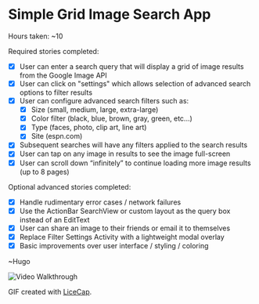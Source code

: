 # Simple Grid Image Search App

Hours taken: ~10

Required stories completed:
* [x] User can enter a search query that will display a grid of image results from the Google Image API
* [x] User can click on "settings" which allows selection of advanced search options to filter results
* [x] User can configure advanced search filters such as:
  * [x] Size (small, medium, large, extra-large)
  * [x] Color filter (black, blue, brown, gray, green, etc...)
  * [x] Type (faces, photo, clip art, line art)
  * [x] Site (espn.com)
* [x] Subsequent searches will have any filters applied to the search results
* [x] User can tap on any image in results to see the image full-screen
* [x] User can scroll down “infinitely” to continue loading more image results (up to 8 pages)

Optional advanced stories completed:
* [x] Handle rudimentary error cases / network failures
* [x] Use the ActionBar SearchView or custom layout as the query box instead of an EditText
* [x] User can share an image to their friends or email it to themselves
* [x] Replace Filter Settings Activity with a lightweight modal overlay
* [x] Basic improvements over user interface / styling / coloring

~Hugo

![Video Walkthrough](imagesearch.gif)

GIF created with [LiceCap](http://www.cockos.com/licecap/).
